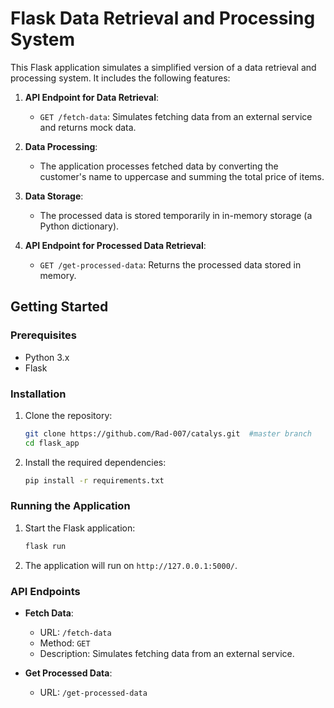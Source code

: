 # Flask Data Retrieval and Processing System

This Flask application simulates a simplified version of a data retrieval and processing system. It includes the following features:

1. **API Endpoint for Data Retrieval**: 
   - `GET /fetch-data`: Simulates fetching data from an external service and returns mock data.

2. **Data Processing**: 
   - The application processes fetched data by converting the customer's name to uppercase and summing the total price of items.

3. **Data Storage**: 
   - The processed data is stored temporarily in in-memory storage (a Python dictionary).

4. **API Endpoint for Processed Data Retrieval**: 
   - `GET /get-processed-data`: Returns the processed data stored in memory.

## Getting Started

### Prerequisites

- Python 3.x
- Flask

### Installation

1. Clone the repository:

   ```bash
   git clone https://github.com/Rad-007/catalys.git  #master branch
   cd flask_app
   ```

2. Install the required dependencies:

   ```bash
   pip install -r requirements.txt
   ```

### Running the Application

1. Start the Flask application:

   ```bash
   flask run
   ```

2. The application will run on `http://127.0.0.1:5000/`.

### API Endpoints

- **Fetch Data**:
  - URL: `/fetch-data`
  - Method: `GET`
  - Description: Simulates fetching data from an external service.

- **Get Processed Data**:
  - URL: `/get-processed-data`
